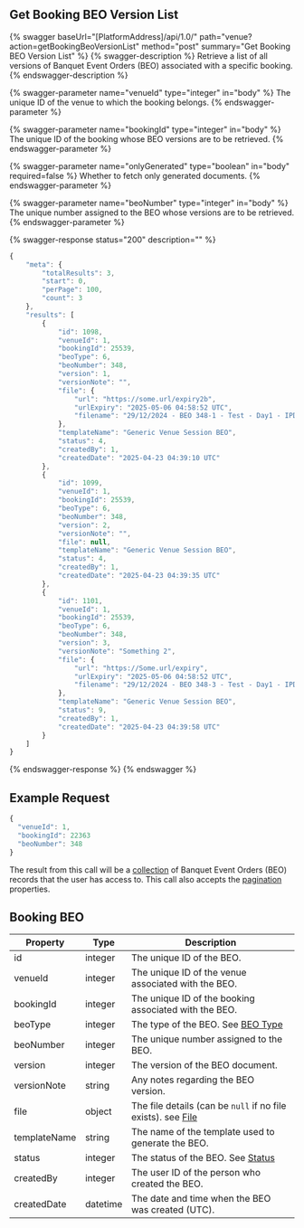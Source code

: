 
## Get Booking BEO Version List

{% swagger baseUrl="[PlatformAddress]/api/1.0/" path="venue?action=getBookingBeoVersionList" method="post" summary="Get Booking BEO Version List" %}
{% swagger-description %}
Retrieve a list of all versions of Banquet Event Orders (BEO) associated with a specific booking.
{% endswagger-description %}

{% swagger-parameter name="venueId" type="integer" in="body" %}
The unique ID of the venue to which the booking belongs.
{% endswagger-parameter %}

{% swagger-parameter name="bookingId" type="integer" in="body" %}
The unique ID of the booking whose BEO versions are to be retrieved.
{% endswagger-parameter %}

{% swagger-parameter name="onlyGenerated" type="boolean" in="body" required=false %}
Whether to fetch only generated documents.
{% endswagger-parameter %}

{% swagger-parameter name="beoNumber" type="integer" in="body" %}
The unique number assigned to the BEO whose versions are to be retrieved.
{% endswagger-parameter %}

{% swagger-response status="200" description="" %}
```javascript
{
    "meta": {
        "totalResults": 3,
        "start": 0,
        "perPage": 100,
        "count": 3
    },
    "results": [
        {
            "id": 1098,
            "venueId": 1,
            "bookingId": 25539,
            "beoType": 6,
            "beoNumber": 348,
            "version": 1,
            "versionNote": "",
            "file": {
                "url": "https://some.url/expiry2b",
                "urlExpiry": "2025-05-06 04:58:52 UTC",
                "filename": "29/12/2024 - BEO 348-1 - Test - Day1 - IPD-17309 Summarized tax.pdf"
            },
            "templateName": "Generic Venue Session BEO",
            "status": 4,
            "createdBy": 1,
            "createdDate": "2025-04-23 04:39:10 UTC"
        },
        {
            "id": 1099,
            "venueId": 1,
            "bookingId": 25539,
            "beoType": 6,
            "beoNumber": 348,
            "version": 2,
            "versionNote": "",
            "file": null,
            "templateName": "Generic Venue Session BEO",
            "status": 4,
            "createdBy": 1,
            "createdDate": "2025-04-23 04:39:35 UTC"
        },
        {
            "id": 1101,
            "venueId": 1,
            "bookingId": 25539,
            "beoType": 6,
            "beoNumber": 348,
            "version": 3,
            "versionNote": "Something 2",
            "file": {
                "url": "https://Some.url/expiry",
                "urlExpiry": "2025-05-06 04:58:52 UTC",
                "filename": "29/12/2024 - BEO 348-3 - Test - Day1 - IPD-17309 Summarized tax.pdf"
            },
            "templateName": "Generic Venue Session BEO",
            "status": 9,
            "createdBy": 1,
            "createdDate": "2025-04-23 04:39:58 UTC"
        }
    ]
}

```
{% endswagger-response %}
{% endswagger %}

## Example Request

```javascript
{
  "venueId": 1,
  "bookingId": 22363
  "beoNumber": 348
}
```

The result from this call will be a [collection](../../getting-started/interpreting-the-response/collections.md) of Banquet Event Orders (BEO) records that the user has access to. This call also accepts the [pagination](../../getting-started/interpreting-the-response/pagination.md) properties.

## Booking BEO

| Property      | Type     | Description                                                                                       |
| ------------- | -------- | ------------------------------------------------------------------------------------------------- |
| id            | integer  | The unique ID of the BEO.                                                                          |
| venueId       | integer  | The unique ID of the venue associated with the BEO.                                                |
| bookingId     | integer  | The unique ID of the booking associated with the BEO.                                              |
| beoType       | integer  | The type of the BEO. See [BEO Type](get-booking-beo-list.md#beo-type)                             |
| beoNumber     | integer  | The unique number assigned to the BEO.                                                             |
| version       | integer  | The version of the BEO document.                                                                   |
| versionNote   | string   | Any notes regarding the BEO version.                                                              |
| file          | object   | The file details (can be `null` if no file exists). see [File](get-booking-beo-list.md#file)       |
| templateName  | string   | The name of the template used to generate the BEO.                                                 |
| status        | integer  | The status of the BEO. See [Status](get-booking-beo-list.md#status)                               |
| createdBy     | integer  | The user ID of the person who created the BEO.                                                     |
| createdDate   | datetime | The date and time when the BEO was created (UTC).                                                  |                                           |